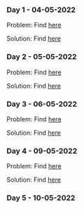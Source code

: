 ### Day 1 - 04-05-2022

Problem: Find [here](https://leetcode.com/problems/two-sum/)

Solution: Find [here](https://leetcode.com/problems/two-sum/solution/)

### Day 2 - 05-05-2022

Problem: Find [here](https://leetcode.com/problems/linked-list-cycle/)

Solution: Find [here](https://leetcode.com/problems/linked-list-cycle/solution/)

### Day 3 - 06-05-2022

Problem: Find [here](https://leetcode.com/problems/palindrome-number/)

Solution: Find [here](https://leetcode.com/problems/palindrome-number/solution/)

### Day 4 - 09-05-2022

Problem: Find [here](https://leetcode.com/problems/roman-to-integer/)

Solution: Find [here](https://leetcode.com/problems/roman-to-integer/solution/)

### Day 5 - 10-05-2022

